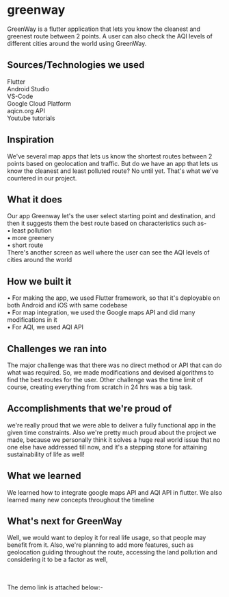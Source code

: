 # greenway

GreenWay is a flutter application that lets you know the cleanest and greenest route between 2 points. A user can also check the AQI levels of different cities around the world using GreenWay.

## Sources/Technologies we used
Flutter<br>
Android Studio<br>
VS-Code<br>
Google Cloud Platform<br>
aqicn.org API<br>
Youtube tutorials<br>

## Inspiration
We've several map apps that lets us know the shortest routes between 2 points based on geolocation and traffic. But do we have an app that lets us know the cleanest and least polluted route? No until yet. That's what we've countered in our project.

## What it does
Our app Greenway let's the user select starting point and destination, and then it suggests them the best route based on characteristics such as-
<br>
• least pollution
<br>
• more greenery
<br>
• short route
<br>
There's another screen as well where the user can see the AQI levels of cities around the world

## How we built it
• For making the app, we used Flutter framework, so that it's deployable on both Android and iOS with same codebase
<br>
• For map integration, we used the Google maps API and did many modifications in it
<br> 
• For AQI, we used AQI API

## Challenges we ran into
The major challenge was that there was no direct method or API that can do what was required. So, we made modifications and devised algorithms to find the best routes for the user. Other challenge was the time limit of course, creating everything from scratch in 24 hrs was a big task.

## Accomplishments that we're proud of
we're really proud that we were able to deliver a fully functional app in the given time constraints. Also we're pretty much proud about the project we made, because we personally think it solves a huge real world issue that no one else have addressed till now, and it's a stepping stone for attaining sustainability of life as well!

## What we learned
We learned how to integrate google maps API and AQI API in flutter. We also learned many new concepts throughout the timeline

## What's next for GreenWay
Well, we would want to deploy it for real life usage, so that people may benefit from it. Also, we're planning to add more features, such as geolocation guiding throughout the route, accessing the land pollution and considering it to be a factor as well,

<br><br>
The demo link is attached below:-

